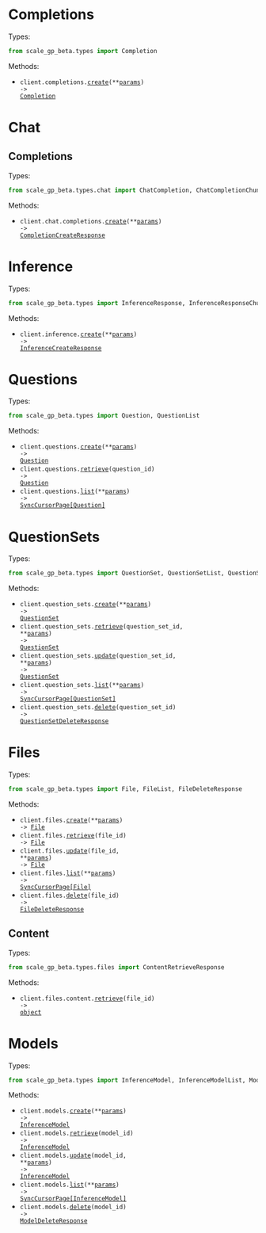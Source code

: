 # Completions

Types:

```python
from scale_gp_beta.types import Completion
```

Methods:

- <code title="post /v5/completions">client.completions.<a href="./src/scale_gp_beta/resources/completions.py">create</a>(\*\*<a href="src/scale_gp_beta/types/completion_create_params.py">params</a>) -> <a href="./src/scale_gp_beta/types/completion.py">Completion</a></code>

# Chat

## Completions

Types:

```python
from scale_gp_beta.types.chat import ChatCompletion, ChatCompletionChunk, CompletionCreateResponse
```

Methods:

- <code title="post /v5/chat/completions">client.chat.completions.<a href="./src/scale_gp_beta/resources/chat/completions.py">create</a>(\*\*<a href="src/scale_gp_beta/types/chat/completion_create_params.py">params</a>) -> <a href="./src/scale_gp_beta/types/chat/completion_create_response.py">CompletionCreateResponse</a></code>

# Inference

Types:

```python
from scale_gp_beta.types import InferenceResponse, InferenceResponseChunk, InferenceCreateResponse
```

Methods:

- <code title="post /v5/inference">client.inference.<a href="./src/scale_gp_beta/resources/inference.py">create</a>(\*\*<a href="src/scale_gp_beta/types/inference_create_params.py">params</a>) -> <a href="./src/scale_gp_beta/types/inference_create_response.py">InferenceCreateResponse</a></code>

# Questions

Types:

```python
from scale_gp_beta.types import Question, QuestionList
```

Methods:

- <code title="post /v5/questions">client.questions.<a href="./src/scale_gp_beta/resources/questions.py">create</a>(\*\*<a href="src/scale_gp_beta/types/question_create_params.py">params</a>) -> <a href="./src/scale_gp_beta/types/question.py">Question</a></code>
- <code title="get /v5/questions/{question_id}">client.questions.<a href="./src/scale_gp_beta/resources/questions.py">retrieve</a>(question_id) -> <a href="./src/scale_gp_beta/types/question.py">Question</a></code>
- <code title="get /v5/questions">client.questions.<a href="./src/scale_gp_beta/resources/questions.py">list</a>(\*\*<a href="src/scale_gp_beta/types/question_list_params.py">params</a>) -> <a href="./src/scale_gp_beta/types/question.py">SyncCursorPage[Question]</a></code>

# QuestionSets

Types:

```python
from scale_gp_beta.types import QuestionSet, QuestionSetList, QuestionSetDeleteResponse
```

Methods:

- <code title="post /v5/question-sets">client.question_sets.<a href="./src/scale_gp_beta/resources/question_sets.py">create</a>(\*\*<a href="src/scale_gp_beta/types/question_set_create_params.py">params</a>) -> <a href="./src/scale_gp_beta/types/question_set.py">QuestionSet</a></code>
- <code title="get /v5/question-sets/{question_set_id}">client.question_sets.<a href="./src/scale_gp_beta/resources/question_sets.py">retrieve</a>(question_set_id, \*\*<a href="src/scale_gp_beta/types/question_set_retrieve_params.py">params</a>) -> <a href="./src/scale_gp_beta/types/question_set.py">QuestionSet</a></code>
- <code title="patch /v5/question-sets/{question_set_id}">client.question_sets.<a href="./src/scale_gp_beta/resources/question_sets.py">update</a>(question_set_id, \*\*<a href="src/scale_gp_beta/types/question_set_update_params.py">params</a>) -> <a href="./src/scale_gp_beta/types/question_set.py">QuestionSet</a></code>
- <code title="get /v5/question-sets">client.question_sets.<a href="./src/scale_gp_beta/resources/question_sets.py">list</a>(\*\*<a href="src/scale_gp_beta/types/question_set_list_params.py">params</a>) -> <a href="./src/scale_gp_beta/types/question_set.py">SyncCursorPage[QuestionSet]</a></code>
- <code title="delete /v5/question-sets/{question_set_id}">client.question_sets.<a href="./src/scale_gp_beta/resources/question_sets.py">delete</a>(question_set_id) -> <a href="./src/scale_gp_beta/types/question_set_delete_response.py">QuestionSetDeleteResponse</a></code>

# Files

Types:

```python
from scale_gp_beta.types import File, FileList, FileDeleteResponse
```

Methods:

- <code title="post /v5/files">client.files.<a href="./src/scale_gp_beta/resources/files/files.py">create</a>(\*\*<a href="src/scale_gp_beta/types/file_create_params.py">params</a>) -> <a href="./src/scale_gp_beta/types/file.py">File</a></code>
- <code title="get /v5/files/{file_id}">client.files.<a href="./src/scale_gp_beta/resources/files/files.py">retrieve</a>(file_id) -> <a href="./src/scale_gp_beta/types/file.py">File</a></code>
- <code title="patch /v5/files/{file_id}">client.files.<a href="./src/scale_gp_beta/resources/files/files.py">update</a>(file_id, \*\*<a href="src/scale_gp_beta/types/file_update_params.py">params</a>) -> <a href="./src/scale_gp_beta/types/file.py">File</a></code>
- <code title="get /v5/files">client.files.<a href="./src/scale_gp_beta/resources/files/files.py">list</a>(\*\*<a href="src/scale_gp_beta/types/file_list_params.py">params</a>) -> <a href="./src/scale_gp_beta/types/file.py">SyncCursorPage[File]</a></code>
- <code title="delete /v5/files/{file_id}">client.files.<a href="./src/scale_gp_beta/resources/files/files.py">delete</a>(file_id) -> <a href="./src/scale_gp_beta/types/file_delete_response.py">FileDeleteResponse</a></code>

## Content

Types:

```python
from scale_gp_beta.types.files import ContentRetrieveResponse
```

Methods:

- <code title="get /v5/files/{file_id}/content">client.files.content.<a href="./src/scale_gp_beta/resources/files/content.py">retrieve</a>(file_id) -> <a href="./src/scale_gp_beta/types/files/content_retrieve_response.py">object</a></code>

# Models

Types:

```python
from scale_gp_beta.types import InferenceModel, InferenceModelList, ModelDeleteResponse
```

Methods:

- <code title="post /v5/models">client.models.<a href="./src/scale_gp_beta/resources/models.py">create</a>(\*\*<a href="src/scale_gp_beta/types/model_create_params.py">params</a>) -> <a href="./src/scale_gp_beta/types/inference_model.py">InferenceModel</a></code>
- <code title="get /v5/models/{model_id}">client.models.<a href="./src/scale_gp_beta/resources/models.py">retrieve</a>(model_id) -> <a href="./src/scale_gp_beta/types/inference_model.py">InferenceModel</a></code>
- <code title="patch /v5/models/{model_id}">client.models.<a href="./src/scale_gp_beta/resources/models.py">update</a>(model_id, \*\*<a href="src/scale_gp_beta/types/model_update_params.py">params</a>) -> <a href="./src/scale_gp_beta/types/inference_model.py">InferenceModel</a></code>
- <code title="get /v5/models">client.models.<a href="./src/scale_gp_beta/resources/models.py">list</a>(\*\*<a href="src/scale_gp_beta/types/model_list_params.py">params</a>) -> <a href="./src/scale_gp_beta/types/inference_model.py">SyncCursorPage[InferenceModel]</a></code>
- <code title="delete /v5/models/{model_id}">client.models.<a href="./src/scale_gp_beta/resources/models.py">delete</a>(model_id) -> <a href="./src/scale_gp_beta/types/model_delete_response.py">ModelDeleteResponse</a></code>
